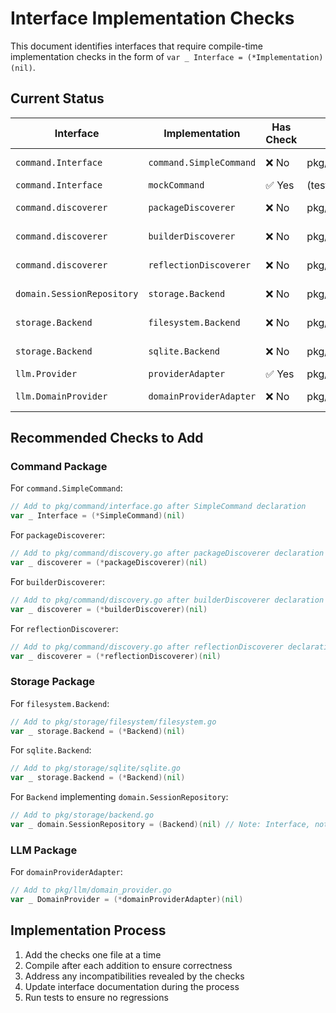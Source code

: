# Interface Implementation Checks

This document identifies interfaces that require compile-time implementation checks in the form of `var _ Interface = (*Implementation)(nil)`.

## Current Status

| Interface | Implementation | Has Check | Location | Action Needed |
|-----------|---------------|-----------|----------|---------------|
| `command.Interface` | `command.SimpleCommand` | ❌ No | pkg/command/interface.go | Add check |
| `command.Interface` | `mockCommand` | ✅ Yes | (test file) | None |
| `command.discoverer` | `packageDiscoverer` | ❌ No | pkg/command/discovery.go | Add check |
| `command.discoverer` | `builderDiscoverer` | ❌ No | pkg/command/discovery.go | Add check |
| `command.discoverer` | `reflectionDiscoverer` | ❌ No | pkg/command/discovery.go | Add check |
| `domain.SessionRepository` | `storage.Backend` | ❌ No | pkg/storage/backend.go | Add check |
| `storage.Backend` | `filesystem.Backend` | ❌ No | pkg/storage/filesystem/filesystem.go | Add check |
| `storage.Backend` | `sqlite.Backend` | ❌ No | pkg/storage/sqlite/sqlite.go | Add check |
| `llm.Provider` | `providerAdapter` | ✅ Yes | pkg/llm/provider.go | None |
| `llm.DomainProvider` | `domainProviderAdapter` | ❌ No | pkg/llm/domain_provider.go | Add check |

## Recommended Checks to Add

### Command Package

For `command.SimpleCommand`:
```go
// Add to pkg/command/interface.go after SimpleCommand declaration
var _ Interface = (*SimpleCommand)(nil)
```

For `packageDiscoverer`:
```go
// Add to pkg/command/discovery.go after packageDiscoverer declaration
var _ discoverer = (*packageDiscoverer)(nil)
```

For `builderDiscoverer`:
```go
// Add to pkg/command/discovery.go after builderDiscoverer declaration
var _ discoverer = (*builderDiscoverer)(nil)
```

For `reflectionDiscoverer`:
```go
// Add to pkg/command/discovery.go after reflectionDiscoverer declaration
var _ discoverer = (*reflectionDiscoverer)(nil)
```

### Storage Package

For `filesystem.Backend`:
```go
// Add to pkg/storage/filesystem/filesystem.go
var _ storage.Backend = (*Backend)(nil)
```

For `sqlite.Backend`:
```go
// Add to pkg/storage/sqlite/sqlite.go
var _ storage.Backend = (*Backend)(nil)
```

For `Backend` implementing `domain.SessionRepository`:
```go
// Add to pkg/storage/backend.go
var _ domain.SessionRepository = (Backend)(nil) // Note: Interface, not pointer
```

### LLM Package

For `domainProviderAdapter`:
```go
// Add to pkg/llm/domain_provider.go
var _ DomainProvider = (*domainProviderAdapter)(nil)
```

## Implementation Process

1. Add the checks one file at a time
2. Compile after each addition to ensure correctness
3. Address any incompatibilities revealed by the checks
4. Update interface documentation during the process
5. Run tests to ensure no regressions